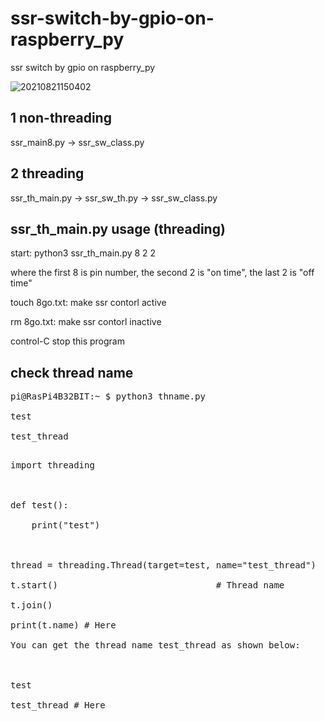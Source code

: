 # ssr-switch-by-gpio-on-raspberry_py
ssr switch by gpio on raspberry_py

![20210821150402](https://github.com/user-attachments/assets/641a7cab-0a96-4d4b-83ef-745ea7f69533)

## 1 non-threading

ssr_main8.py -> ssr_sw_class.py

## 2 threading

ssr_th_main.py -> ssr_sw_th.py -> ssr_sw_class.py

## ssr_th_main.py usage (threading)

start: python3 ssr_th_main.py 8 2 2

where the first 8 is pin number, the second 2 is "on time", the last 2 is "off time"

touch 8go.txt: make ssr contorl active

rm 8go.txt: make ssr contorl inactive

control-C stop this program

## check thread name

<pre>
pi@RasPi4B32BIT:~ $ python3 thname.py <br>
test<br>
test_thread<br>
</pre>

<pre>
import threading<br>
<br>
def test():<br>
    print("test")<br>
<br>                                                              
thread = threading.Thread(target=test, name="test_thread")<br>
t.start()                              # Thread name<br>
t.join()<br>
print(t.name) # Here<br>
You can get the thread name test_thread as shown below:<br>
<br>
test<br>
test_thread # Here<br>
</pre>
